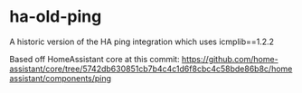 # ha-old-ping
A historic version of the HA ping integration which uses icmplib==1.2.2

Based off HomeAssistant core at this commit: https://github.com/home-assistant/core/tree/5742db630851cb7b4c4c1d6f8cbc4c58bde86b8c/homeassistant/components/ping
